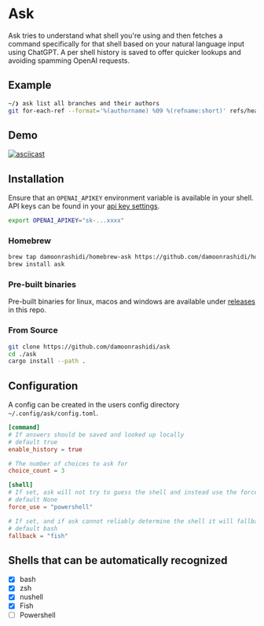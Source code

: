 # Ask

Ask tries to understand what shell you're using and then fetches a command specifically for that shell based on your natural language input using ChatGPT. A per shell history is saved to offer quicker lookups and avoiding spamming OpenAI requests.

## Example

```bash
~/❯ ask list all branches and their authors
git for-each-ref --format='%(authorname) %09 %(refname:short)' refs/heads/
```

## Demo

[![asciicast](https://asciinema.org/a/ndUtX47ehTMplYa8ybHN9Rt0o.svg)](https://asciinema.org/a/ndUtX47ehTMplYa8ybHN9Rt0o)

## Installation

Ensure that an `OPENAI_APIKEY` environment variable is available in your shell. API keys can be found in your [api key settings](https://platform.openai.com/api-keys).

```bash
export OPENAI_APIKEY="sk-...xxxx"
```

### Homebrew

```bash
brew tap damoonrashidi/homebrew-ask https://github.com/damoonrashidi/homebrew-ask
brew install ask
```

### Pre-built binaries

Pre-built binaries for linux, macos and windows are available under [releases](https://github.com/damoonrashidi/ask/releases) in this repo.

### From Source

```bash
git clone https://github.com/damoonrashidi/ask
cd ./ask
cargo install --path .
```

## Configuration

A config can be created in the users config directory `~/.config/ask/config.toml`.

```toml
[command]
# If answers should be saved and looked up locally
# default true
enable_history = true

# The number of choices to ask for
choice_count = 3

[shell]
# If set, ask will not try to guess the shell and instead use the force_use shell name.
# default None
force_use = "powershell"

# If set, and if ask cannot reliably determine the shell it will fallback to this shell. Overriden by `force_use`
# default bash
fallback = "fish"
```

## Shells that can be automatically recognized

- [x] bash
- [x] zsh
- [x] nushell
- [x] Fish
- [ ] Powershell
